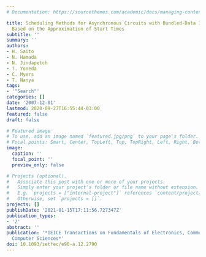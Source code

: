 ```yaml
---
# Documentation: https://sourcethemes.com/academic/docs/managing-content/

title: Scheduling Methods for Asynchronous Circuits with Bundled-Data Implementations
  Based on the Approximation of Start Times
subtitle: ''
summary: ''
authors:
- H. Saito
- N. Hamada
- N. Jindapetch
- T. Yoneda
- C. Myers
- T. Nanya
tags:
- '"Search"'
categories: []
date: '2007-12-01'
lastmod: 2020-09-27T16:55:44-03:00
featured: false
draft: false

# Featured image
# To use, add an image named `featured.jpg/png` to your page's folder.
# Focal points: Smart, Center, TopLeft, Top, TopRight, Left, Right, BottomLeft, Bottom, BottomRight.
image:
  caption: ''
  focal_point: ''
  preview_only: false

# Projects (optional).
#   Associate this post with one or more of your projects.
#   Simply enter your project's folder or file name without extension.
#   E.g. `projects = ["internal-project"]` references `content/project/deep-learning/index.md`.
#   Otherwise, set `projects = []`.
projects: []
publishDate: '2021-01-15T17:11:56.727347Z'
publication_types:
- '2'
abstract: ''
publication: '*IEICE Transactions on Fundamentals of Electronics, Communications and
  Computer Sciences*'
doi: 10.1093/ietfec/e90-a.12.2790
---
```

